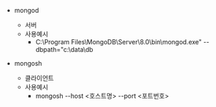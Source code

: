 - mongod

  - 서버
  - 사용예시
    - C:\Program Files\MongoDB\Server\8.0\bin\mongod.exe" --dbpath="c:\data\db

- mongosh
  - 클라이언트
  - 사용예시
    - mongosh --host <호스트명> --port <포트번호>
